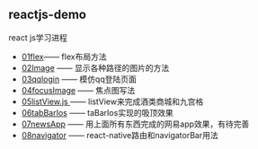 ## reactjs-demo
react js学习进程
- [01flex](https://github.com/flyingpig2016/reactjs-demo/tree/master/01flex)—— flex布局方法
- [02Image](https://github.com/flyingpig2016/reactjs-demo/tree/master/02Image) —— 显示各种路径的图片的方法
- [03qqlogin](https://github.com/flyingpig2016/reactjs-demo/tree/master/02Image) —— 模仿qq登陆页面
- [04focusImage](https://github.com/flyingpig2016/reactjs-demo/tree/master/04focusImage) —— 焦点图写法
- [05listView.js ](https://github.com/flyingpig2016/reactjs-demo/tree/master/05listView) —— listView来完成酒类商城和九宫格
- [06tabBarIos](https://github.com/flyingpig2016/reactjs-demo/tree/master/06tabBarIos) —— taBarIos实现的吸顶效果
- [07newsApp](https://github.com/flyingpig2016/reactjs-demo/tree/master/07newsApp) —— 用上面所有东西完成的网易app效果，有待完善
- [08navigator](https://github.com/flyingpig2016/reactjs-demo/tree/master/08navigator) —— react-native路由和navigatorBar用法